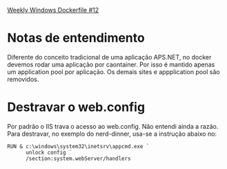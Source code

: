 [Weekly Windows Dockerfile #12](https://blog.sixeyed.com/windows-weekly-dockerfile-12-nerddinner/)

# Notas de entendimento

Diferente do conceito tradicional de uma aplicação APS.NET, no docker devemos rodar uma aplicação por caontainer. Por isso é mantido apenas um application pool por aplicação. Os demais sites e appplication pool são removidos.

# Destravar o web.config
Por padrão o IIS trava o acesso ao web.config. Não entendi ainda a razão. Para destravar, no exemplo do nerd-dinner, usa-se a instrução abaixo no:

```
RUN & c:\windows\system32\inetsrv\appcmd.exe `
      unlock config `
      /section:system.webServer/handlers
```

